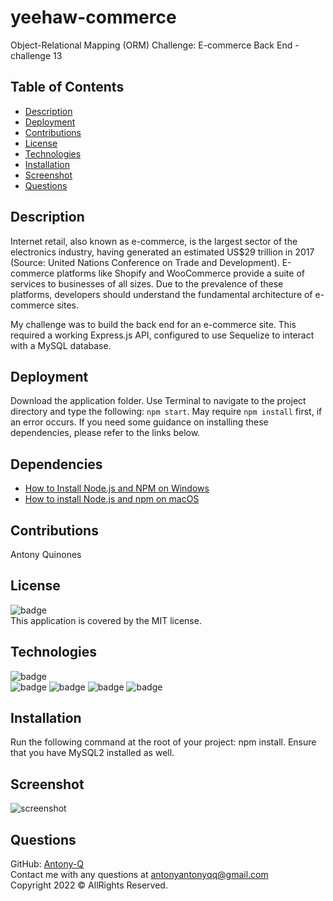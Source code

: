 # yeehaw-commerce
Object-Relational Mapping (ORM) Challenge: E-commerce Back End - challenge 13

## Table of Contents
- [Description](#description)  
- [Deployment](#deployment)  
- [Contributions](#contributions)  
- [License](#license)  
- [Technologies](#technologies)  
- [Installation](#installation) 
- [Screenshot](#screenshot)
- [Questions](#questions)  
  
## Description
Internet retail, also known as e-commerce, is the largest sector of the electronics industry, having generated an estimated US$29 trillion in 2017 (Source: United Nations Conference on Trade and Development). E-commerce platforms like Shopify and WooCommerce provide a suite of services to businesses of all sizes. Due to the prevalence of these platforms, developers should understand the fundamental architecture of e-commerce sites.

My challenge was to build the back end for an e-commerce site. This required a working Express.js API, configured to use Sequelize to interact with a MySQL database.
  
## Deployment  
Download the application folder. Use Terminal to navigate to the project directory and type the following: `npm start`. May require `npm install` first, if an error occurs. If you need some guidance on installing these dependencies, please refer to the links below.

## Dependencies
* [How to Install Node.js and NPM on Windows](https://phoenixnap.com/kb/install-node-js-npm-on-windows)
* [How to install Node.js and npm on macOS](https://www.newline.co/@Adele/how-to-install-nodejs-and-npm-on-macos--22782681)
  
## Contributions
Antony Quinones</br>
  
## License
![badge](https://img.shields.io/badge/license-MIT-brightgreen)<br>
This application is covered by the MIT license. 
  
## Technologies  
![badge](https://img.shields.io/badge/=HTML-orange)<br>
![badge](https://img.shields.io/badge/-Javascript-blue)
![badge](https://img.shields.io/badge/-node.js-blue)
![badge](https://img.shields.io/badge/-json-blue)
![badge](https://img.shields.io/badge/-npm-blue)

  
## Installation  
Run the following command at the root of your project: npm install. Ensure that you have MySQL2 installed as well.<br>
  
## Screenshot
![screenshot](screenshot.PNG)
  
## Questions  
GitHub: [Antony-Q](https://github.com/Antony-Q/capitalist-capitulator)<br>
Contact me with any questions at antonyantonyqq@gmail.com<br>
Copyright 2022 © AllRights Reserved.<br>
